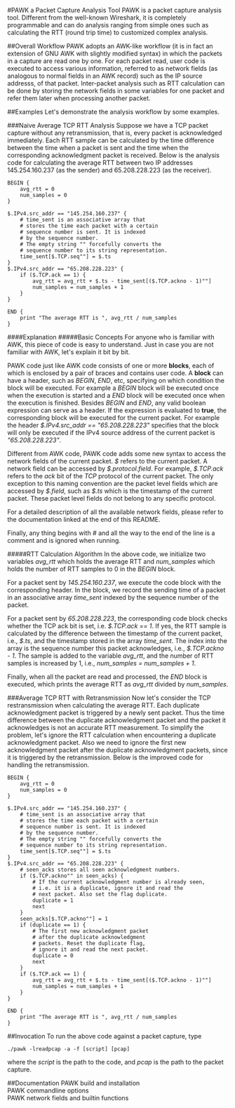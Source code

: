 #PAWK a Packet Capture Analysis Tool
PAWK is a packet capture analysis tool. Different from the well-known Wireshark, it is completely programmable and can do analysis ranging from simple ones such as calculating the RTT (round trip time) to customized complex analysis.

##Overall Workflow
PAWK adopts an AWK-like workflow (it is in fact an extension of GNU AWK with slightly modified syntax) in which the packets in a capture are read one by one. For each packet read, user code is executed to access various information, referred to as network fields (as analogous to normal fields in an AWK record) such as the IP source addresss, of that packet. Inter-packet analysis such as RTT calculation can be done by storing the network fields in some variables for one packet and refer them later when processing another packet.

##Examples
Let's demonstrate the analysis workflow by some examples.

###Naive Average TCP RTT Analysis
Suppose we have a TCP packet capture without any retransmission, that is, every packet is acknowledged immediately. Each RTT sample can be calculated by the time difference between the time when a packet is sent and the time when the corresponding acknowledgment packet is received. Below is the analysis code for calculating the average RTT between two IP addresses 145.254.160.237 (as the sender) and 65.208.228.223 (as the receiver).
```
BEGIN {
    avg_rtt = 0
    num_samples = 0
}

$.IPv4.src_addr == "145.254.160.237" {
    # time_sent is an associative array that
    # stores the time each packet with a certain
    # sequence number is sent. It is indexed
    # by the sequence number.
    # The empty string "" forcefully converts the
    # sequence number to its string representation.
    time_sent[$.TCP.seq""] = $.ts
}
$.IPv4.src_addr == "65.208.228.223" {
    if ($.TCP.ack == 1) {
        avg_rtt = avg_rtt + $.ts - time_sent[($.TCP.ackno - 1)""]
        num_samples = num_samples + 1
    }
}

END {
    print "The average RTT is ", avg_rtt / num_samples
}
```

####Explanation
#####Basic Concepts
For anyone who is familiar with AWK, this piece of code is easy to understand. Just in case you are not familiar with AWK, let's explain it bit by bit.

PAWK code just like AWK code consists of one or more **blocks**, each of which is enclosed by a pair of braces and contains user code. A **block** can have a header, such as *BEGIN*, *END*, etc, specifying on which condition the block will be executed. For example a *BEGIN* block will be executed once when the execution is started and a *END* block will be executed once when the execution is finished. Besides *BEGIN* and *END*, any valid boolean expression can serve as a header. If the expression is evaluated to **true**, the corresponding block will be executed for the current packet. For example the header *$.IPv4.src_addr == "65.208.228.223"* specifies that the block will only be executed if the IPv4 source address of the current packet is *"65.208.228.223"*.

Different from AWK code, PAWK code adds some new syntax to access the network fields of the current packet. *\$* refers to the current packet. A network field can be accessed by *\$.protocol.field*. For example, *\$.TCP.ack* refers to the *ack* bit of the *TCP* protocol of the current packet. The only exception to this naming convention are the packet level fields which are accessed by *\$.field*, such as *\$.ts* which is the timestamp of the current packet. These packet level fields do not belong to any specific protocol.

For a detailed description of all the available network fields, please refer to the documentation linked at the end of this README.

Finally, any thing begins with *#* and all the way to the end of the line is a comment and is ignored when running.

#####RTT Calculation Algorithm
In the above code, we initialize two variables *avg_rtt* which holds the average RTT and *num_samples* which holds the number of RTT samples to 0 in the *BEGIN* block.

For a packet sent by *145.254.160.237*, we execute the code block with the corresponding header. In the block, we record the sending time of a packet in an associative array *time_sent* indexed by the sequence number of the packet.

For a packet sent by *65.208.228.223*, the corresponding code block checks whether the TCP ack bit is set, i.e. *\$.TCP.ack == 1*. If yes, the RTT sample is calculated by the difference between the timestamp of the current packet, i.e., *\$.ts*, and the timestamp stored in the array *time_sent*. The index into the array is the sequence number this packet acknowledges, i.e., *\$.TCP.ackno - 1*. The sample is added to the variable *avg_rtt*, and the number of RTT samples is increased by 1, i.e., *num_samples = num_samples + 1*.

Finally, when all the packet are read and processed, the *END* block is executed, which prints the average RTT as *avg_rtt* divided by *num_samples*.

###Average TCP RTT with Retransmission
Now let's consider the TCP restransmission when calculating the average RTT. Each duplicate acknowledgment packet is triggered by a newly sent packet. Thus the time difference between the duplicate acknowledgment packet and the packet it acknowledges is not an accurate RTT measurement. To simplify the problem, let's ignore the RTT calculation when encountering a duplicate acknowledgment packet. Also we need to ignore the first new acknowledgment packet after the duplicate acknowledgment packets, since it is triggered by the retransmission. Below is the improved code for handling the retransmission.
```
BEGIN {
    avg_rtt = 0
    num_samples = 0
}

$.IPv4.src_addr == "145.254.160.237" {
    # time_sent is an associative array that
    # stores the time each packet with a certain
    # sequence number is sent. It is indexed
    # by the sequence number.
    # The empty string "" forcefully converts the
    # sequence number to its string representation.
    time_sent[$.TCP.seq""] = $.ts
}
$.IPv4.src_addr == "65.208.228.223" {
    # seen_acks stores all seen acknowledgment numbers.
    if ($.TCP.ackno"" in seen_acks) {
        # If the current acknowledgment number is already seen,
        # i.e. it is a duplicate, ignore it and read the
        # next packet. Also set the flag duplicate.
        duplicate = 1
        next
    }
    seen_acks[$.TCP.ackno""] = 1
    if (duplicate == 1) {
        # The first new acknowledgment packet
        # after the duplicate acknowledgment
        # packets. Reset the duplicate flag,
        # ignore it and read the next packet.
        duplicate = 0
        next
    }
    if ($.TCP.ack == 1) {
        avg_rtt = avg_rtt + $.ts - time_sent[($.TCP.ackno - 1)""]
        num_samples = num_samples + 1
    }
}

END {
    print "The average RTT is ", avg_rtt / num_samples
}
```

##Invocation
To run the above code against a packet capture, type
```
./pawk -lreadpcap -a -f [script] [pcap]
```
where the *script* is the path to the code, and *pcap* is the path to the packet capture.

##Documentation
PAWK build and installation  
PAWK commandline options  
PAWK network fields and builtin functions  



